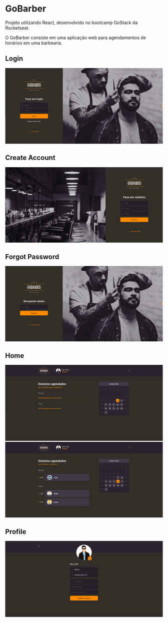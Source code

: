 # GoBarber

Projeto utilizando React, desenvolvido no bootcamp GoStack da Rocketseat.

O GoBarber consiste em uma aplicação web para agendamentos de horários em uma barbearia.

## Login
![Login](images/gobarber-login.png)

## Create Account
![Create Account](images/gobarber-create-account.png)

## Forgot Password
![Forgot Password](images/gobarber-forgot-password.png)

## Home
![Home 1](images/gobarber-home1.png)
![Home 2](images/gobarber-home2.png)

## Profile
![Profile](images/gobarber-profile.png)